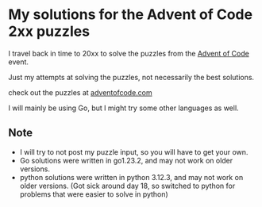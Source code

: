 # My solutions for the Advent of Code 2xx puzzles

I travel back in time to 20xx to solve the puzzles from the [Advent of Code](https://adventofcode.com/2xxx) event.

Just my attempts at solving the puzzles, not necessarily the best solutions.

check out the puzzles at [adventofcode.com](https://adventofcode.com/2xxx)

I will mainly be using Go, but I might try some other languages as well.

## **Note**

- I will try to not post my puzzle input, so you will have to get your own.
- Go solutions were written in go1.23.2, and may not work on older versions.
- python solutions were written in python 3.12.3, and may not work on older versions. (Got sick around day 18, so switched to python for problems that were easier to solve in python)

